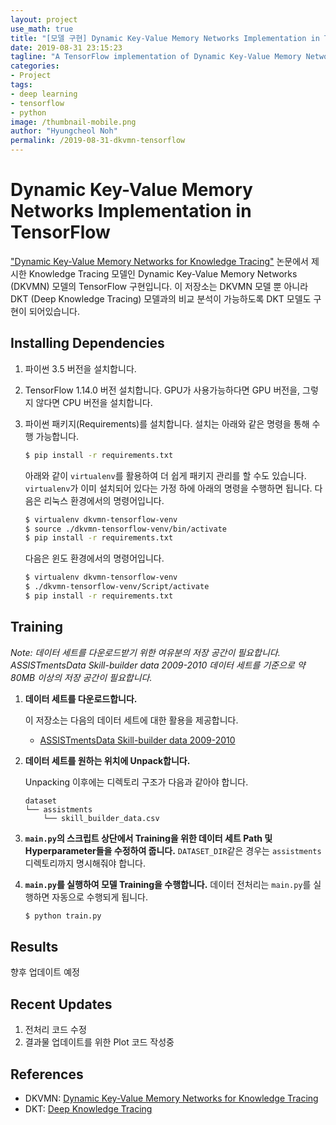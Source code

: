 ```yaml
---
layout: project
use_math: true
title: "[모델 구현] Dynamic Key-Value Memory Networks Implementation in TensorFlow (README)"
date: 2019-08-31 23:15:23
tagline: "A TensorFlow implementation of Dynamic Key-Value Memory Networks"
categories:
- Project
tags:
- deep learning
- tensorflow
- python
image: /thumbnail-mobile.png
author: "Hyungcheol Noh"
permalink: /2019-08-31-dkvmn-tensorflow
---
```


# Dynamic Key-Value Memory Networks Implementation in TensorFlow
["Dynamic Key-Value Memory Networks for Knowledge Tracing"](https://arxiv.org/abs/1611.08108) 논문에서 제시한 Knowledge Tracing 모델인 Dynamic Key-Value Memory Networks (DKVMN) 모델의 TensorFlow 구현입니다. 이 저장소는 DKVMN 모델 뿐 아니라 DKT (Deep Knowledge Tracing) 모델과의 비교 분석이 가능하도록 DKT 모델도 구현이 되어있습니다.

## Installing Dependencies
1. 파이썬 3.5 버전을 설치합니다.
2. TensorFlow 1.14.0 버전 설치합니다. GPU가 사용가능하다면 GPU 버전을, 그렇지 않다면 CPU 버전을 설치합니다.
3. 파이썬 패키지(Requirements)를 설치합니다. 설치는 아래와 같은 명령을 통해 수행 가능합니다.

   ```bash
   $ pip install -r requirements.txt
   ```

   아래와 같이 `virtualenv`를 활용하여 더 쉽게 패키지 관리를 할 수도 있습니다. `virtualenv`가 이미 설치되어 있다는 가정 하에 아래의 명령을 수행하면 됩니다. 다음은 리눅스 환경에서의 명령어입니다.

   ```bash
   $ virtualenv dkvmn-tensorflow-venv
   $ source ./dkvmn-tensorflow-venv/bin/activate
   $ pip install -r requirements.txt
   ```

   다음은 윈도 환경에서의 명령어입니다.
    ```bash
   $ virtualenv dkvmn-tensorflow-venv
   $ ./dkvmn-tensorflow-venv/Script/activate
   $ pip install -r requirements.txt
   ```

## Training
*Note: 데이터 세트를 다운로드받기 위한 여유분의 저장 공간이 필요합니다. ASSISTmentsData Skill-builder data 2009-2010 데이터 세트를 기준으로 약 80MB 이상의 저장 공간이 필요합니다.*

1. **데이터 세트를 다운로드합니다.**

   이 저장소는 다음의 데이터 세트에 대한 활용을 제공합니다.
   - [ASSISTmentsData Skill-builder data 2009-2010](https://sites.google.com/site/assistmentsdata/home/assistment-2009-2010-data/skill-builder-data-2009-2010)

2. **데이터 세트를 원하는 위치에 Unpack합니다.**

   Unpacking 이후에는 디렉토리 구조가 다음과 같아야 합니다.

   ```
   dataset
   └── assistments
       └── skill_builder_data.csv

3. **`main.py`의 스크립트 상단에서 Training을 위한 데이터 세트 Path 및 Hyperparameter들을 수정하여 줍니다.**
   `DATASET_DIR`같은 경우는 `assistments` 디렉토리까지 명시해줘야 합니다.

4. **`main.py`를 실행하여 모델 Training을 수행합니다.**
   데이터 전처리는 `main.py`를 실행하면 자동으로 수행되게 됩니다.

   ```bash
   $ python train.py
   ```

## Results
향후 업데이트 예정

## Recent Updates
1. 전처리 코드 수정
2. 결과물 업데이트를 위한 Plot 코드 작성중

## References
- DKVMN: [Dynamic Key-Value Memory Networks for Knowledge Tracing](https://arxiv.org/pdf/1611.08108.pdf)
- DKT: [Deep Knowledge Tracing](https://papers.nips.cc/paper/5654-deep-knowledge-tracing.pdf)